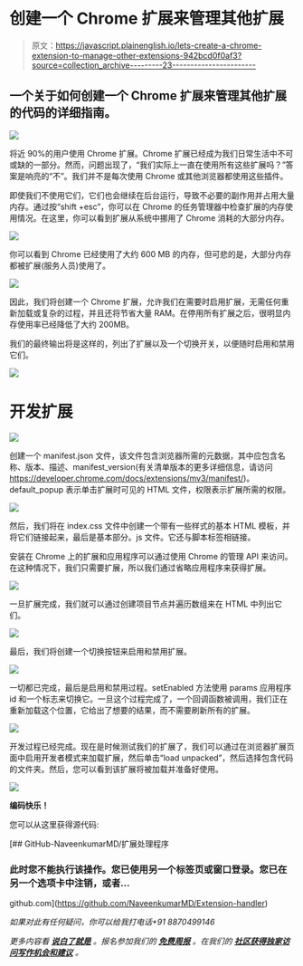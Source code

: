 # 创建一个 Chrome 扩展来管理其他扩展

> 原文：<https://javascript.plainenglish.io/lets-create-a-chrome-extension-to-manage-other-extensions-942bcd0f0af3?source=collection_archive---------23----------------------->

## 一个关于如何创建一个 Chrome 扩展来管理其他扩展的代码的详细指南。

![](img/79adc10c465b5026ae8cad701a25c5f5.png)

将近 90%的用户使用 Chrome 扩展。Chrome 扩展已经成为我们日常生活中不可或缺的一部分。然而，问题出现了，“我们实际上一直在使用所有这些扩展吗？”答案是响亮的“不”。我们并不是每次使用 Chrome 或其他浏览器都使用这些插件。

即使我们不使用它们，它们也会继续在后台运行，导致不必要的副作用并占用大量内存。通过按“shift +esc”，你可以在 Chrome 的任务管理器中检查扩展的内存使用情况。在这里，你可以看到扩展从系统中挪用了 Chrome 消耗的大部分内存。

![](img/f89e01f2f78ba56f89e748da1e4ba79b.png)

你可以看到 Chrome 已经使用了大约 600 MB 的内存，但可悲的是，大部分内存都被扩展(服务人员)使用了。

![](img/c93600aba60d92c57a926e48ddafb192.png)

因此，我们将创建一个 Chrome 扩展，允许我们在需要时启用扩展，无需任何重新加载或复杂的过程，并且还将节省大量 RAM。在停用所有扩展之后，很明显内存使用率已经降低了大约 200MB。

我们的最终输出将是这样的，列出了扩展以及一个切换开关，以便随时启用和禁用它们。

![](img/7e332a2d13f72724ba2a7377909a95cc.png)

# **开发扩展**

![](img/cff8c24cbe56f0e09f6878ac4f83b5ed.png)

创建一个 manifest.json 文件，该文件包含浏览器所需的元数据，其中应包含名称、版本、描述、manifest_version(有关清单版本的更多详细信息，请访问 https://developer.chrome.com/docs/extensions/mv3/manifest/)。default_popup 表示单击扩展时可见的 HTML 文件，权限表示扩展所需的权限。

![](img/07b5ef4ad901f09563cc385ea67d4f5c.png)

然后，我们将在 index.css 文件中创建一个带有一些样式的基本 HTML 模板，并将它们链接起来，最后是基本部分。js 文件。它还与脚本标签相链接。

安装在 Chrome 上的扩展和应用程序可以通过使用 Chrome 的管理 API 来访问。在这种情况下，我们只需要扩展，所以我们通过省略应用程序来获得扩展。

![](img/65e6aca5f45968611dd515808104a927.png)

一旦扩展完成，我们就可以通过创建项目节点并遍历数组来在 HTML 中列出它们。

![](img/fa333a7ee91061b17e0a963f228b257c.png)

最后，我们将创建一个切换按钮来启用和禁用扩展。

![](img/bd6a5b510cc845488fde6abefe51cf84.png)

一切都已完成，最后是启用和禁用过程。setEnabled 方法使用 params 应用程序 id 和一个标志来切换它。一旦这个过程完成了，一个回调函数被调用，我们正在重新加载这个位置，它给出了想要的结果，而不需要刷新所有的扩展。

![](img/4b0e77bee7fe13bcec6506ba55f74a53.png)

开发过程已经完成。现在是时候测试我们的扩展了，我们可以通过在浏览器扩展页面中启用开发者模式来加载扩展，然后单击“load unpacked”，然后选择包含代码的文件夹。然后，您可以看到该扩展将被加载并准备好使用。

![](img/464d3325b908626cda6daeba9c501807.png)

**编码快乐！**

您可以从这里获得源代码:

[](https://github.com/NaveenkumarMD/Extension-handler) [## GitHub-NaveenkumarMD/扩展处理程序

### 此时您不能执行该操作。您已使用另一个标签页或窗口登录。您已在另一个选项卡中注销，或者…

github.com](https://github.com/NaveenkumarMD/Extension-handler) 

*如果对此有任何疑问，你可以给我打电话+91 8870499146*

*更多内容看* [***说白了就是***](http://plainenglish.io/) *。报名参加我们的* [***免费周报***](http://newsletter.plainenglish.io/) *。在我们的* [***社区获得独家访问写作机会和建议***](https://discord.gg/GtDtUAvyhW) *。*